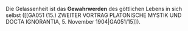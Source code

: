 
Die Gelassenheit ist das **Gewahrwerden** des göttlichen Lebens in sich selbst ([[GA051 (15.) ZWEITER VORTRAG PLATONISCHE MYSTIK UND DOCTA IGNORANTIA, 5. November 1904|GA051/15]]).
